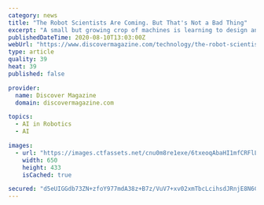 ```yaml
---
category: news
title: "The Robot Scientists Are Coming. But That's Not a Bad Thing"
excerpt: "A small but growing crop of machines is learning to design and carry out its own experiments. How will this change the future of research?"
publishedDateTime: 2020-08-10T13:03:00Z
webUrl: "https://www.discovermagazine.com/technology/the-robot-scientists-are-coming-but-thats-not-a-bad-thing?ref=hvper.com"
type: article
quality: 39
heat: 39
published: false

provider:
  name: Discover Magazine
  domain: discovermagazine.com

topics:
  - AI in Robotics
  - AI

images:
  - url: "https://images.ctfassets.net/cnu0m8re1exe/6txeoqAbaHI1mfCRFlLkn9/4c03b40bdea2e3f0dfefc179d84e8c6b/robotscientists.jpeg?w=650&h=433&fit=fill"
    width: 650
    height: 433
    isCached: true

secured: "d5eUIGGdb73ZN+zfoY977mdA38z+B7z/VuV7+xv02xmTbcLcihsdJRnjE8N6CFodD5cv1GGA9peLURHoIhTj5X9FNuJLitbBrmWefR7LW4ygmjjepKhUoh8c09ALTdWy7PcTrRPFzh3yKQCDY4p/73D/bzuORQ5UYG9l4iZJqDxRjELxGnCZZvDZR6PwiTQbyua1D3J4wBNV28swjL2NjE3DYouvGph4gxECI6tcn7sR0sJRDoP5bGPxrhxYAXofubTJljqh0tBo0rf4x+Kk61Fi5sR6NUeX1c/6KxC4hU2hQJYAkQQcC4eTw/fVZxZkby+iVUt/sFIVoSAgsiYZQQ==;oNRi1CtPR6kq9EI9UWfKkw=="
---
```


